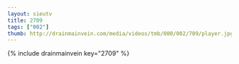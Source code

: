 ```yaml
--- 
layout: sieutv
title: 2709
tags: ["002"]
thumb: http://drainmainvein.com/media/videos/tmb/000/002/709/player.jpg
---
```

{% include drainmainvein key="2709" %} 
